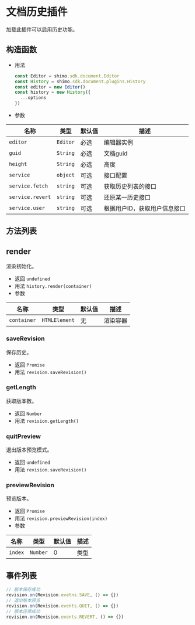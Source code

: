 # 文档历史插件

加载此插件可以启用历史功能。

## 构造函数

* 用法

  ```js
  const Editor = shimo.sdk.document.Editor
  const History = shimo.sdk.document.plugins.History
  const editor = new Editor()
  const history = new History({
    ...options
  })
  ```

* 参数

|名称|类型|默认值|描述|
| -- | -- | -- | -- |
| `editor` | `Editor` | 必选 | 编辑器实例 |
| `guid` | `String`  | 必选 | 文档guid |
| `height` | `String` | 必选 | 高度 |
| `service` | `object` | 可选 | 接口配置 |
| `service.fetch` | `string` | 可选 | 获取历史列表的接口 |
| `service.revert` | `string` | 可选 | 还原某一历史接口 |
| `service.user` | `string` | 可选 | 根据用户ID，获取用户信息接口 |

## 方法列表

## render

渲染初始化。

* 返回 `undefined`
* 用法 `history.render(container)`
* 参数

| 名称                | 类型             | 默认值 | 描述                |
| ------------------- | --------------- | ----- | ------------------ |
| `container`         | `HTMLElement`   | 无     | 渲染容器     |

### saveRevision

保存历史。

* 返回 `Promise`
* 用法 `revision.saveRevision()`

### getLength

获取版本数。

* 返回 `Number`
* 用法 `revision.getLength()`

### quitPreview

退出版本预览模式。

* 返回 `undefined`
* 用法 `revision.saveRevision()`

### previewRevision

预览版本。

* 返回 `Promise`
* 用法 `revision.previewRevision(index)`
* 参数

| 名称                | 类型             | 默认值 | 描述                |
| ------------------- | --------------- | ----- | ------------------ |
| `index`         | `Number`   | 0     | 类型     |

## 事件列表

```js
// 版本保存成功
revision.on(Revision.evetns.SAVE, () => {})
// 退出版本预览
revision.on(Revision.events.QUIT, () => {})
// 版本还原成功
revision.on(Revision.events.REVERT, () => {})
```
